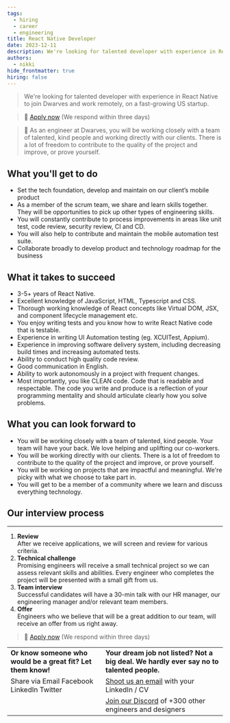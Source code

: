 ```yaml
---
tags:
  - hiring
  - career
  - engineering
title: React Native Developer
date: 2023-12-11
description: We're looking for talented developer with experience in React Native to join Dwarves and work remotely, on a fast-growing US startup.
authors:
  - nikki
hide_frontmatter: true
hiring: false
---
```


> We're looking for talented developer with experience in React Native to join Dwarves and work remotely, on a fast-growing US startup.

> 🤘 [Apply now](https://form.typeform.com/to/ZBfyiqMM) (We respond within three days)

> 🤝 As an engineer at Dwarves, you will be working closely with a team of talented, kind people and working directly with our clients. There is a lot of freedom to contribute to the quality of the project and improve, or prove yourself.

## What you'll get to do
- Set the tech foundation, develop and maintain on our client’s mobile product
- As a member of the scrum team, we share and learn skills together. They will be opportunities to pick up other types of engineering skills.
- You will constantly contribute to process improvements in areas like unit test, code review, security review, CI and CD.
- You will also help to contribute and maintain the mobile automation test suite.
- Collaborate broadly to develop product and technology roadmap for the business

## What it takes to succeed
- 3-5+ years of React Native.
- Excellent knowledge of JavaScript, HTML, Typescript and CSS.
- Thorough working knowledge of React concepts like Virtual DOM, JSX, and component lifecycle management etc.
- You enjoy writing tests and you know how to write React Native code that is testable.
- Experience in writing UI Automation testing (eg. XCUITest, Appium).
- Experience in improving software delivery system, including decreasing build times and increasing automated tests.
- Ability to conduct high quality code review.
- Good communication in English.
- Ability to work autonomously in a project with frequent changes.
- Most importantly, you like CLEAN code. Code that is readable and respectable. The code you write and produce is a reflection of your programming mentality and should articulate clearly how you solve problems.

## What you can look forward to
- You will be working closely with a team of talented, kind people. Your team will have your back. We love helping and uplifting our co-workers.
- You will be working directly with our clients. There is a lot of freedom to contribute to the quality of the project and improve, or prove yourself.
- You will be working on projects that are impactful and meaningful. We're picky with what we choose to take part in.
- You will get to be a member of a community where we learn and discuss everything technology.

## Our interview process
---
1. **Review** <br>After we receive applications, we will screen and review for various criteria.
2. **Technical challenge**<br>Promising engineers will receive a small technical project so we can assess relevant skills and abilities. Every engineer who completes the project will be presented with a small gift from us.
3. **Team interview** <br>Successful candidates will have a 30-min talk with our HR manager, our engineering manager and/or relevant team members.
4. **Offer**<br>Engineers who we believe that will be a great addition to our team, will receive an offer from us right away.

> 🤘 [Apply now](https://form.typeform.com/to/ZBfyiqMM) (We respond within three days)

|                                                              |                                                                                          |
| ------------------------------------------------------------ | ---------------------------------------------------------------------------------------- |
| **Or know someone who would be a great fit? Let them know!** | **Your dream job not listed? Not a big deal. We hardly ever say no to talented people.** |
| Share via Email Facebook LinkedIn Twitter                    | [Shoot us an email](mailto:spawn@dwarvesv.com) with your LinkedIn / CV                   |
|                                                              | [Join our Discord](https://discord.gg/S9nDzc4yE9) of +300 other engineers and designers  |

